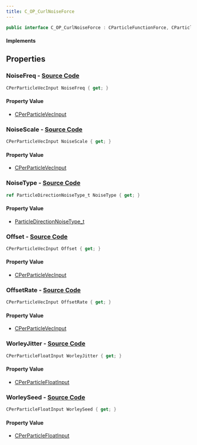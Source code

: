 ```yaml
---
title: C_OP_CurlNoiseForce
---
```


```csharp
public interface C_OP_CurlNoiseForce : CParticleFunctionForce, CParticleFunction, ISchemaClass<CParticleFunction>, ISchemaClass<CParticleFunctionForce>, ISchemaClass<C_OP_CurlNoiseForce>, ISchemaField, ISchemaClass, INativeHandle
```

#### Implements

## Properties

### **NoiseFreq** - [Source Code](https://github.com/swiftly-solution/swiftlys2/blob/main/managed/src/SwiftlyS2.Generated/Schemas/Interfaces/C_OP_CurlNoiseForce.cs#L18)

```csharp
CPerParticleVecInput NoiseFreq { get; }
```

#### Property Value

- [CPerParticleVecInput](/docs/api/shared/schemadefinitions/cperparticlevecinput)

### **NoiseScale** - [Source Code](https://github.com/swiftly-solution/swiftlys2/blob/main/managed/src/SwiftlyS2.Generated/Schemas/Interfaces/C_OP_CurlNoiseForce.cs#L20)

```csharp
CPerParticleVecInput NoiseScale { get; }
```

#### Property Value

- [CPerParticleVecInput](/docs/api/shared/schemadefinitions/cperparticlevecinput)

### **NoiseType** - [Source Code](https://github.com/swiftly-solution/swiftlys2/blob/main/managed/src/SwiftlyS2.Generated/Schemas/Interfaces/C_OP_CurlNoiseForce.cs#L16)

```csharp
ref ParticleDirectionNoiseType_t NoiseType { get; }
```

#### Property Value

- [ParticleDirectionNoiseType_t](/docs/api/shared/schemadefinitions/particledirectionnoisetype_t)

### **Offset** - [Source Code](https://github.com/swiftly-solution/swiftlys2/blob/main/managed/src/SwiftlyS2.Generated/Schemas/Interfaces/C_OP_CurlNoiseForce.cs#L22)

```csharp
CPerParticleVecInput Offset { get; }
```

#### Property Value

- [CPerParticleVecInput](/docs/api/shared/schemadefinitions/cperparticlevecinput)

### **OffsetRate** - [Source Code](https://github.com/swiftly-solution/swiftlys2/blob/main/managed/src/SwiftlyS2.Generated/Schemas/Interfaces/C_OP_CurlNoiseForce.cs#L24)

```csharp
CPerParticleVecInput OffsetRate { get; }
```

#### Property Value

- [CPerParticleVecInput](/docs/api/shared/schemadefinitions/cperparticlevecinput)

### **WorleyJitter** - [Source Code](https://github.com/swiftly-solution/swiftlys2/blob/main/managed/src/SwiftlyS2.Generated/Schemas/Interfaces/C_OP_CurlNoiseForce.cs#L28)

```csharp
CPerParticleFloatInput WorleyJitter { get; }
```

#### Property Value

- [CPerParticleFloatInput](/docs/api/shared/schemadefinitions/cperparticlefloatinput)

### **WorleySeed** - [Source Code](https://github.com/swiftly-solution/swiftlys2/blob/main/managed/src/SwiftlyS2.Generated/Schemas/Interfaces/C_OP_CurlNoiseForce.cs#L26)

```csharp
CPerParticleFloatInput WorleySeed { get; }
```

#### Property Value

- [CPerParticleFloatInput](/docs/api/shared/schemadefinitions/cperparticlefloatinput)

